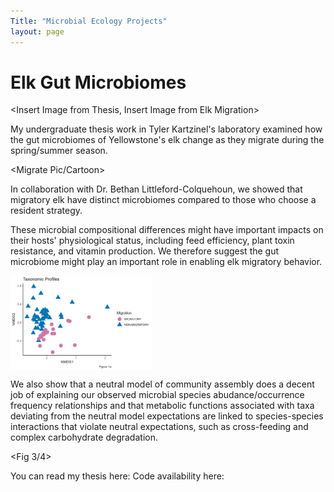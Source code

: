 ```yaml
---
Title: "Microbial Ecology Projects"
layout: page
---
```


# Elk Gut Microbiomes

<Insert Image from Thesis, Insert Image from Elk Migration>

My undergraduate thesis work in Tyler Kartzinel's laboratory <LINK> examined how the gut microbiomes of Yellowstone's elk change as they migrate during the spring/summer season.

<Migrate Pic/Cartoon>

In collaboration with Dr. Bethan Littleford-Colquehoun, we showed that migratory elk have distinct microbiomes compared to those who choose a resident strategy. 

These microbial compositional differences might have important impacts on their hosts' physiological status, including feed efficiency, plant toxin resistance, and vitamin production. We therefore suggest the gut microbiome might play an important role in enabling elk migratory behavior. 

<div style="display: flex; justify-content: space-between;">
  <img src="/assets/fig1_NMDS.png" alt="Image 1" style="width: 45%;">
</div>



We also show that a neutral model of community assembly does a decent job of explaining our observed microbial species abudance/occurrence frequency relationships and that metabolic functions associated with taxa deviating from the neutral model expectations are linked to species-species interactions that violate neutral expectations, such as cross-feeding and complex carbohydrate degradation. 

<Fig 3/4>

You can read my thesis here: 
Code availability here: 
